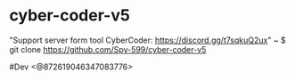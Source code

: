 # cyber-coder-v5
"Support server form tool CyberCoder: https://discord.gg/t7sqkuQ2ux"
~ $ git clone https://github.com/Spy-599/cyber-coder-v5

#Dev <@872619046347083776>
